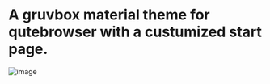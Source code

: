 # A gruvbox material theme for qutebrowser with a custumized start page.

![image](https://github.com/user-attachments/assets/8f0ce068-8288-4039-a800-bb2024aff7ea)
